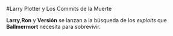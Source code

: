 #Larry Plotter y Los Commits de la Muerte

**Larry**,**Ron** y **Versión** se lanzan a la búsqueda de los 
*exploits* que **Ballmermort** necesita para sobrevivir.
